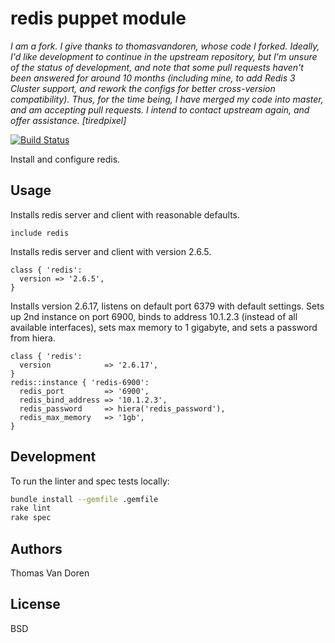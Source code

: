 redis puppet module
===================

*I am a fork. I give thanks to thomasvandoren, whose code I forked. Ideally, I'd like development to continue in the upstream repository, but I'm unsure of the status of  development, and note that some pull requests haven't been answered for around 10 months (including mine, to add Redis 3 Cluster support, and rework the configs for better cross-version compatibility). Thus, for the time being, I have merged my code into master, and am accepting pull requests. I intend to contact upstream again, and offer assistance. [tiredpixel]*

[![Build Status](https://secure.travis-ci.org/thomasvandoren/puppet-redis.png)](http://travis-ci.org/thomasvandoren/puppet-redis)

Install and configure redis.

Usage
-----
Installs redis server and client with reasonable defaults.

```puppet
include redis
```

Installs redis server and client with version 2.6.5.

```puppet
class { 'redis':
  version => '2.6.5',
}
```

Installs version 2.6.17, listens on default port 6379 with default settings.
Sets up 2nd instance on port 6900, binds to address 10.1.2.3 (instead of all 
available interfaces), sets max memory to 1 gigabyte, and sets a password from 
hiera.

```puppet
class { 'redis':
  version            => '2.6.17',
}
redis::instance { 'redis-6900':
  redis_port         => '6900',
  redis_bind_address => '10.1.2.3',
  redis_password     => hiera('redis_password'),
  redis_max_memory   => '1gb',
}
```

Development
-----------

To run the linter and spec tests locally:

```bash
bundle install --gemfile .gemfile
rake lint
rake spec
```

Authors
-------
Thomas Van Doren

License
-------
BSD
